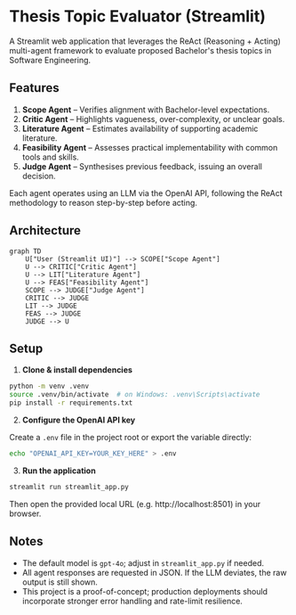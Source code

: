 # Thesis Topic Evaluator (Streamlit)

A Streamlit web application that leverages the ReAct (Reasoning + Acting) multi-agent framework to evaluate proposed Bachelor's thesis topics in Software Engineering.

## Features

1. **Scope Agent** – Verifies alignment with Bachelor-level expectations.
2. **Critic Agent** – Highlights vagueness, over-complexity, or unclear goals.
3. **Literature Agent** – Estimates availability of supporting academic literature.
4. **Feasibility Agent** – Assesses practical implementability with common tools and skills.
5. **Judge Agent** – Synthesises previous feedback, issuing an overall decision.

Each agent operates using an LLM via the OpenAI API, following the ReAct methodology to reason step-by-step before acting.

## Architecture

```mermaid
graph TD
    U["User (Streamlit UI)"] --> SCOPE["Scope Agent"]
    U --> CRITIC["Critic Agent"]
    U --> LIT["Literature Agent"]
    U --> FEAS["Feasibility Agent"]
    SCOPE --> JUDGE["Judge Agent"]
    CRITIC --> JUDGE
    LIT --> JUDGE
    FEAS --> JUDGE
    JUDGE --> U
```

## Setup

1. **Clone & install dependencies**

```bash
python -m venv .venv
source .venv/bin/activate  # on Windows: .venv\Scripts\activate
pip install -r requirements.txt
```

2. **Configure the OpenAI API key**

Create a `.env` file in the project root or export the variable directly:

```bash
echo "OPENAI_API_KEY=YOUR_KEY_HERE" > .env
```

3. **Run the application**

```bash
streamlit run streamlit_app.py
```

Then open the provided local URL (e.g. http://localhost:8501) in your browser.

## Notes

* The default model is `gpt-4o`; adjust in `streamlit_app.py` if needed.
* All agent responses are requested in JSON. If the LLM deviates, the raw output is still shown.
* This project is a proof-of-concept; production deployments should incorporate stronger error handling and rate-limit resilience. 